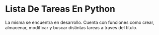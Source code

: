 # Lista De Tareas En Python

La misma se encuentra en desarrollo. Cuenta con funciones como crear, almacenar, modificar y buscar distintas tareas a traves del titulo.
